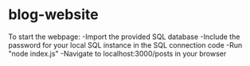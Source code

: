 # blog-website

To start the webpage:
-Import the provided SQL database
-Include the password for your local SQL instance in the SQL connection code
-Run "node index.js"
-Navigate to localhost:3000/posts in your browser
